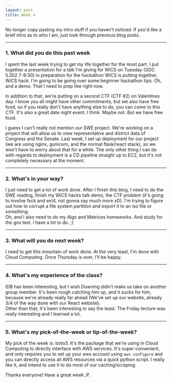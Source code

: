 ```yaml
---
layout: post
title: Week 4
---
```


No longer copy pasting my intro stuff if you haven't noticed. If you'd like a brief intro as to who I am, just look through previous blog posts.

---
### 1. What did you do this past week
I spent the last week trying to get my life together for the most part. I put together a presentation for a talk I'm giving for WiCS on Tuesday (GDC 5.302 7-8:30) in preparation for the hackathon WiCS is putting together, WiCS hack. I'm going to be going over some beginner hackathon tips. Oh, and a demo. That I need to prep like right now.

In addition to that, we're putting on a second CTF (CTF #2) on Valentines day. I know you all might have other commitments, but we also have free food, so if you really don't have anything else to do, you can come to this CTF. It's also a great date night event. I think. Maybe not. But we have free food.  

I guess I can't really not mention our SWE project. We're working on a project that will allow us to view representative and district data of Congress and the Senate. Last week, I set up deployment for our project (we are using nginx, gunicorn, and the normal flask/react stack), so we won't have to worry about that for a while. The only other thing I can do with regards to deployment is a CD pipeline straight up to EC2, but it's not completely necessary at the moment.


---

### 2. What's in your way?

I just need to get a lot of work done. After I finish this blog, I need to do the SWE reading, finish my WiCS hacks talk demo, the CTF problem (it's going to involve fsck and ext4, not gonna say much more xD). I'm trying to figure out how to corrupt a file system partition and export it to an iso file or something.  
Oh, and I also need to do my Algo and Matrices homeworks. And study for the gov test. I have a lot to do. ;(

---

### 3. What will you do next week?

I need to get this mountain of work done. At the very least, I'm done with Cloud Computing. Once Thursday is over, I'll be happy.

---

### 4. What's my experience of the class?

IDB has been interesting, but I wish Downing didn't make us take on another group member. It's been rough catching him up, and it sucks for him, because we're already really far ahead (We've set up our website, already 3/4 of the way done with our React website).  
Other than that, it's been interesting to say the least. The Friday lecture was really interesting and I learned a lot.

---
### 5. What's my pick-of-the-week or tip-of-the-week?

My pick of the week is: boto3. It's the package that we're using in Cloud Computing to directly interface with AWS services. It's super convenient, and only requires you to set up your aws account using `aws configure` and you can directly access all AWS resources via a quick python script. I really like it, and intend to use it to do most of our caching/scraping.

Thanks everyone! Have a great week ;P.
